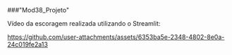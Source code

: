 ###"Mod38_Projeto" 

Vídeo da escoragem realizada utilizando o Streamlit:

https://github.com/user-attachments/assets/6353ba5e-2348-4802-8e0a-24c019fe2a13

